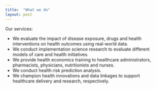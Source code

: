 ```yaml
---
title:  "What we do"
layout: post
---
```

Our services:
* We evaluate the impact of disease exposure, drugs and health interventions on health outcomes using real-world data. 
* We conduct implementation science research to evaluate different models of care and health initiatives.
* We provide health economics training to healthcare administrators, pharmacists, physicians, nutritionists and nurses.
* We conduct health risk prediction analysis.
* We champion health innovations and data linkages to support healthcare delivery and research, respectively.

